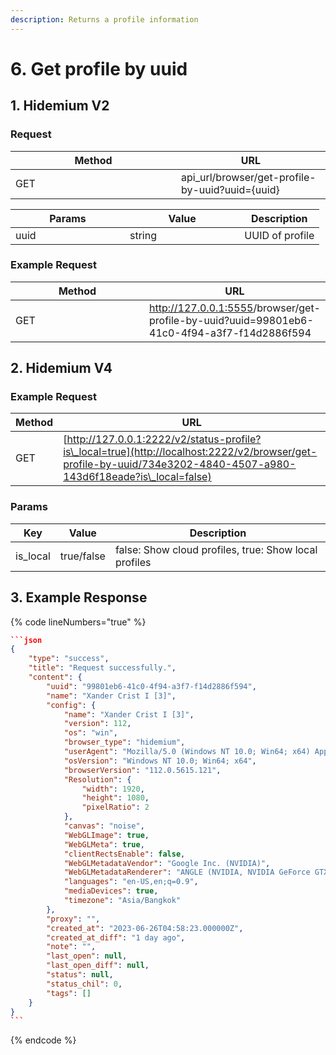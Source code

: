 ```yaml
---
description: Returns a profile information
---
```


# 6. Get profile by uuid

## **1. Hidemium V2**

### **Request**

<table><thead><tr><th width="249">Method</th><th>URL</th></tr></thead><tbody><tr><td>GET</td><td>api_url/browser/get-profile-by-uuid?uuid={uuid}</td></tr></tbody></table>

<table><thead><tr><th width="167">Params</th><th width="167.33333333333331">Value</th><th>Description</th></tr></thead><tbody><tr><td>uuid</td><td>string</td><td>UUID of profile</td></tr></tbody></table>

### **Example Request**

<table><thead><tr><th width="251">Method</th><th>URL</th></tr></thead><tbody><tr><td>GET</td><td><a href="http://127.0.0.1:5555/get-list-tag">http://127.0.0.1:5555</a>/browser/get-profile-by-uuid?uuid=99801eb6-41c0-4f94-a3f7-f14d2886f594</td></tr></tbody></table>

## 2. Hidemium V4 <a href="#hidemium-v4" id="hidemium-v4"></a>

### **Example Request** <a href="#example-request-1" id="example-request-1"></a>

| Method | URL                                                                                                                                                                 |
| ------ | ------------------------------------------------------------------------------------------------------------------------------------------------------------------- |
| GET    | [http://127.0.0.1:2222/v2/status-profile?is\_local=true](http://localhost:2222/v2/browser/get-profile-by-uuid/734e3202-4840-4507-a980-143d6f18eade?is\_local=false) |

### Params <a href="#params" id="params"></a>

| Key       | Value      | Description                                           |
| --------- | ---------- | ----------------------------------------------------- |
| is\_local | true/false | false: Show cloud profiles, true: Show local profiles |

## **3. Example Response**

{% code lineNumbers="true" %}
````json
```json
{
    "type": "success",
    "title": "Request successfully.",
    "content": {
        "uuid": "99801eb6-41c0-4f94-a3f7-f14d2886f594",
        "name": "Xander Crist I [3]",
        "config": {
            "name": "Xander Crist I [3]",
            "version": 112,
            "os": "win",
            "browser_type": "hidemium",
            "userAgent": "Mozilla/5.0 (Windows NT 10.0; Win64; x64) AppleWebKit/537.36 (KHTML, like Gecko) Chrome/112.0.5615.121 Safari/537.36",
            "osVersion": "Windows NT 10.0; Win64; x64",
            "browserVersion": "112.0.5615.121",
            "Resolution": {
                "width": 1920,
                "height": 1080,
                "pixelRatio": 2
            },
            "canvas": "noise",
            "WebGLImage": true,
            "WebGLMeta": true,
            "clientRectsEnable": false,
            "WebGLMetadataVendor": "Google Inc. (NVIDIA)",
            "WebGLMetadataRenderer": "ANGLE (NVIDIA, NVIDIA GeForce GTX 1070 Ti Direct3D11 vs_5_0 ps_5_0, D3D11-27.21.14.5671)",
            "languages": "en-US,en;q=0.9",
            "mediaDevices": true,
            "timezone": "Asia/Bangkok"
        },
        "proxy": "",
        "created_at": "2023-06-26T04:58:23.000000Z",
        "created_at_diff": "1 day ago",
        "note": "",
        "last_open": null,
        "last_open_diff": null,
        "status": null,
        "status_chil": 0,
        "tags": []
    }
}
```
````
{% endcode %}
